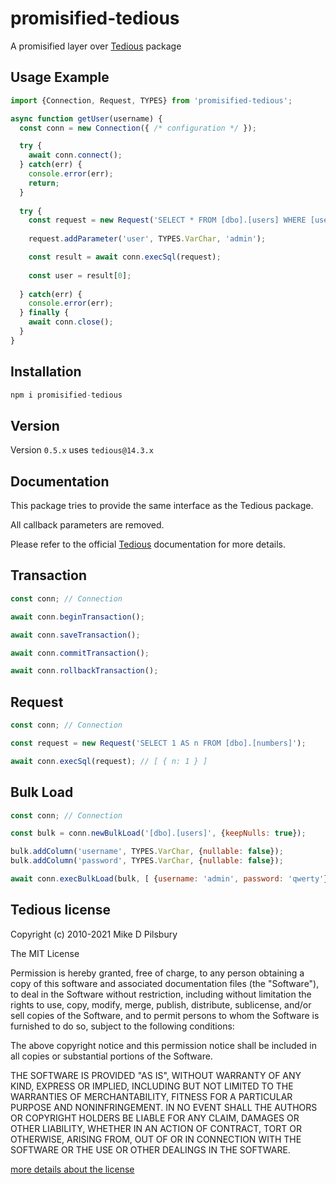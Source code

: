 # promisified-tedious
A promisified layer over [Tedious](https://github.com/tediousjs/tedious) package

## Usage Example
```javascript
import {Connection, Request, TYPES} from 'promisified-tedious';

async function getUser(username) {
  const conn = new Connection({ /* configuration */ });

  try {
    await conn.connect();
  } catch(err) {
    console.error(err);
    return;
  }
  
  try {
    const request = new Request('SELECT * FROM [dbo].[users] WHERE [username] = @user');
    
    request.addParameter('user', TYPES.VarChar, 'admin');

    const result = await conn.execSql(request);
    
    const user = result[0];
  
  } catch(err) {
    console.error(err);
  } finally {
    await conn.close();
  }
}
```
## Installation
```javascript 
npm i promisified-tedious
```
## Version
Version `0.5.x` uses `tedious@14.3.x` 

## Documentation
This package tries to provide the same interface as the Tedious package.

All callback parameters are removed.

Please refer to the official [Tedious](http://tediousjs.github.io/tedious/) documentation for more details.

## Transaction
```javascript
const conn; // Connection

await conn.beginTransaction();

await conn.saveTransaction();

await conn.commitTransaction();

await conn.rollbackTransaction();
```

## Request
```javascript
const conn; // Connection

const request = new Request('SELECT 1 AS n FROM [dbo].[numbers]');

await conn.execSql(request); // [ { n: 1 } ]
```

## Bulk Load
```javascript
const conn; // Connection

const bulk = conn.newBulkLoad('[dbo].[users]', {keepNulls: true});

bulk.addColumn('username', TYPES.VarChar, {nullable: false});
bulk.addColumn('password', TYPES.VarChar, {nullable: false});

await conn.execBulkLoad(bulk, [ {username: 'admin', password: 'qwerty'} ]);
```

## Tedious license

Copyright (c) 2010-2021 Mike D Pilsbury

The MIT License

Permission is hereby granted, free of charge, to any person obtaining a copy of this software and associated documentation files (the "Software"), to deal in the Software without restriction, including without limitation the rights to use, copy, modify, merge, publish, distribute, sublicense, and/or sell copies of the Software, and to permit persons to whom the Software is furnished to do so, subject to the following conditions:

The above copyright notice and this permission notice shall be included in all copies or substantial portions of the Software.

THE SOFTWARE IS PROVIDED "AS IS", WITHOUT WARRANTY OF ANY KIND, EXPRESS OR IMPLIED, INCLUDING BUT NOT LIMITED TO THE WARRANTIES OF MERCHANTABILITY, FITNESS FOR A PARTICULAR PURPOSE AND NONINFRINGEMENT. IN NO EVENT SHALL THE AUTHORS OR COPYRIGHT HOLDERS BE LIABLE FOR ANY CLAIM, DAMAGES OR OTHER LIABILITY, WHETHER IN AN ACTION OF CONTRACT, TORT OR OTHERWISE, ARISING FROM, OUT OF OR IN CONNECTION WITH THE SOFTWARE OR THE USE OR OTHER DEALINGS IN THE SOFTWARE.

[more details about the license](https://github.com/tediousjs/tedious/blob/master/LICENSE)
